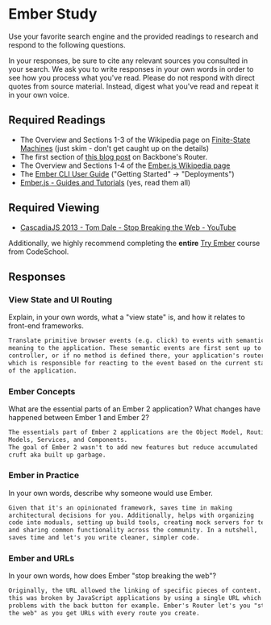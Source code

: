 # Ember Study

Use your favorite search engine and the provided readings to research and
respond to the following questions.

In your responses, be sure to cite any relevant sources you consulted in your
search. We ask you to write responses in your own words in order to see how you
process what you've read. Please do not respond with direct quotes from source
material. Instead, digest what you've read and repeat it in your own voice.

## Required Readings

-   The Overview and Sections 1-3 of the Wikipedia page on [Finite-State Machines](https://en.wikipedia.org/wiki/Finite-state_machine)
    (just skim - don't get caught up on the details)
-   The first section of [this blog post](http://pragmatic-backbone.com/routing-and-controllers) on
    Backbone's Router.
-   The Overview and Sections 1-4 of the [Ember.js Wikipedia page](https://en.wikipedia.org/wiki/Ember.js)
-   The [Ember CLI User Guide](http://ember-cli.com/user-guide/)
    ("Getting Started" -> "Deployments")
-   [Ember.js - Guides and Tutorials](https://guides.emberjs.com/v2.4.0/) (yes,
    read them all)

## Required Viewing

-   [CascadiaJS 2013 - Tom Dale - Stop Breaking the Web - YouTube](https://www.youtube.com/watch?v=BQ6at0addi4)

Additionally, we highly recommend completing the **entire** [Try
Ember](https://www.codeschool.com/courses/try-ember) course from CodeSchool.

## Responses

### View State and UI Routing

Explain, in your own words, what a "view state" is, and how it relates to
 front-end frameworks.

```md
Translate primitive browser events (e.g. click) to events with semantic
meaning to the application. These semantic events are first sent up to the
controller, or if no method is defined there, your application's router,
which is responsible for reacting to the event based on the current state
of the application.
```

### Ember Concepts

What are the essential parts of an Ember 2 application?
What changes have happened between Ember 1 and Ember 2?

```md
The essentials part of Ember 2 applications are the Object Model, Routing,
Models, Services, and Components.
The goal of Ember 2 wasn't to add new features but reduce accumulated
cruft aka built up garbage.
```

### Ember in Practice

In your own words, describe why someone would use Ember.

```md
Given that it's an opinionated framework, saves time in making
architectural decisions for you. Additionally, helps with organizing
code into moduals, setting up build tools, creating mock servers for testing,
and sharing common functionality across the community. In a nutshell,
saves time and let's you write cleaner, simpler code.
```

### Ember and URLs

In your own words, how does Ember "stop breaking the web"?

```md
Originally, the URL allowed the linking of specific pieces of content. However,
this was broken by JavaScript applications by using a single URL which cause
problems with the back button for example. Ember's Router let's you "stop breaking
the web" as you get URLs with every route you create.
```
